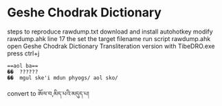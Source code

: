 Geshe Chodrak Dictionary
========================

steps to reproduce rawdump.txt
   download and install autohotkey
   modify rawdump.ahk line 17 the set the target filename
   run script rawdump.ahk
   open Geshe Chodrak Dictionary Transliteration version with TibeDRO.exe
   press ctrl+j


    ==aol ba==
    ��	??????
    ��	mgul ske'i mdun phyogs/ aol sko/

convert to
    ཨོལ་བ,མིད་པའི་མདུད་པ།
